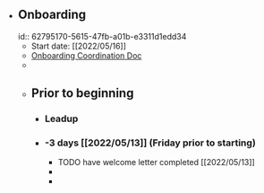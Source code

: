 - ## Onboarding
  id:: 62795170-5615-47fb-a01b-e3311d1edd34
	- Start date: [[2022/05/16]]
	- [Onboarding Coordination Doc](https://docs.google.com/document/d/15tDZoP5qLXI5K8ldlPVbH4TW52NJqwWVSps1kBt8OK0/edit#heading=h.a0timl600que)
	-
	- ## Prior to beginning
		- ### Leadup
		- ### -3 days [[2022/05/13]] (Friday prior to starting)
			- TODO have welcome letter completed [[2022/05/13]]
			-
			-